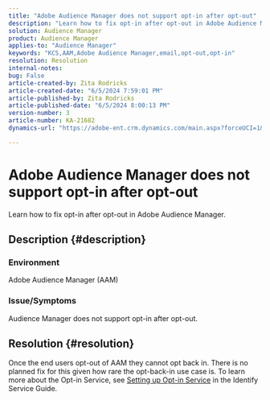 ```yaml
---
title: "Adobe Audience Manager does not support opt-in after opt-out"
description: "Learn how to fix opt-in after opt-out in Adobe Audience Manager."
solution: Audience Manager
product: Audience Manager
applies-to: "Audience Manager"
keywords: "KCS,AAM,Adobe Audience Manager,email,opt-out,opt-in"
resolution: Resolution
internal-notes: 
bug: False
article-created-by: Zita Rodricks
article-created-date: "6/5/2024 7:59:01 PM"
article-published-by: Zita Rodricks
article-published-date: "6/5/2024 8:00:13 PM"
version-number: 3
article-number: KA-21682
dynamics-url: "https://adobe-ent.crm.dynamics.com/main.aspx?forceUCI=1&pagetype=entityrecord&etn=knowledgearticle&id=5e83100d-7623-ef11-840a-000d3a372703"

---
```

# Adobe Audience Manager does not support opt-in after opt-out


Learn how to fix opt-in after opt-out in Adobe Audience Manager.

## Description {#description}


### <b>Environment</b>

Adobe Audience Manager (AAM)

### <b>Issue/Symptoms</b>

Audience Manager does not support opt-in after opt-out.


## Resolution {#resolution}


Once the end users opt-out of AAM they cannot opt back in. There is no planned fix for this given how rare the opt-back-in use case is. To learn more about the Opt-in Service, see [Setting up Opt-in Service](https://experienceleague.adobe.com/docs/id-service/using/implementation/opt-in-service/getting-started.html) in the Identify Service Guide.
